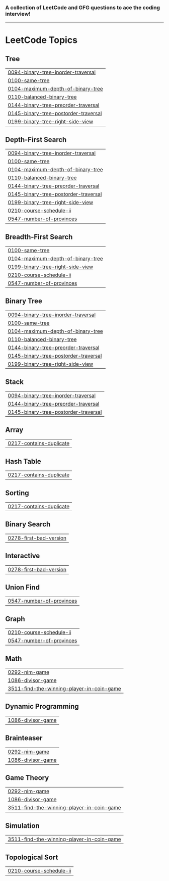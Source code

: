 ### A collection of LeetCode and GFG questions to ace the coding interview!
*** 
<!---LeetCode Topics Start-->
# LeetCode Topics
## Tree
|  |
| ------- |
| [0094-binary-tree-inorder-traversal](https://github.com/Manmoksh/Practice-GFG/tree/master/0094-binary-tree-inorder-traversal) |
| [0100-same-tree](https://github.com/Manmoksh/Practice-GFG/tree/master/0100-same-tree) |
| [0104-maximum-depth-of-binary-tree](https://github.com/Manmoksh/Practice-GFG/tree/master/0104-maximum-depth-of-binary-tree) |
| [0110-balanced-binary-tree](https://github.com/Manmoksh/Practice-GFG/tree/master/0110-balanced-binary-tree) |
| [0144-binary-tree-preorder-traversal](https://github.com/Manmoksh/Practice-GFG/tree/master/0144-binary-tree-preorder-traversal) |
| [0145-binary-tree-postorder-traversal](https://github.com/Manmoksh/Practice-GFG/tree/master/0145-binary-tree-postorder-traversal) |
| [0199-binary-tree-right-side-view](https://github.com/Manmoksh/Practice-GFG/tree/master/0199-binary-tree-right-side-view) |
## Depth-First Search
|  |
| ------- |
| [0094-binary-tree-inorder-traversal](https://github.com/Manmoksh/Practice-GFG/tree/master/0094-binary-tree-inorder-traversal) |
| [0100-same-tree](https://github.com/Manmoksh/Practice-GFG/tree/master/0100-same-tree) |
| [0104-maximum-depth-of-binary-tree](https://github.com/Manmoksh/Practice-GFG/tree/master/0104-maximum-depth-of-binary-tree) |
| [0110-balanced-binary-tree](https://github.com/Manmoksh/Practice-GFG/tree/master/0110-balanced-binary-tree) |
| [0144-binary-tree-preorder-traversal](https://github.com/Manmoksh/Practice-GFG/tree/master/0144-binary-tree-preorder-traversal) |
| [0145-binary-tree-postorder-traversal](https://github.com/Manmoksh/Practice-GFG/tree/master/0145-binary-tree-postorder-traversal) |
| [0199-binary-tree-right-side-view](https://github.com/Manmoksh/Practice-GFG/tree/master/0199-binary-tree-right-side-view) |
| [0210-course-schedule-ii](https://github.com/Manmoksh/Practice-GFG/tree/master/0210-course-schedule-ii) |
| [0547-number-of-provinces](https://github.com/Manmoksh/Practice-GFG/tree/master/0547-number-of-provinces) |
## Breadth-First Search
|  |
| ------- |
| [0100-same-tree](https://github.com/Manmoksh/Practice-GFG/tree/master/0100-same-tree) |
| [0104-maximum-depth-of-binary-tree](https://github.com/Manmoksh/Practice-GFG/tree/master/0104-maximum-depth-of-binary-tree) |
| [0199-binary-tree-right-side-view](https://github.com/Manmoksh/Practice-GFG/tree/master/0199-binary-tree-right-side-view) |
| [0210-course-schedule-ii](https://github.com/Manmoksh/Practice-GFG/tree/master/0210-course-schedule-ii) |
| [0547-number-of-provinces](https://github.com/Manmoksh/Practice-GFG/tree/master/0547-number-of-provinces) |
## Binary Tree
|  |
| ------- |
| [0094-binary-tree-inorder-traversal](https://github.com/Manmoksh/Practice-GFG/tree/master/0094-binary-tree-inorder-traversal) |
| [0100-same-tree](https://github.com/Manmoksh/Practice-GFG/tree/master/0100-same-tree) |
| [0104-maximum-depth-of-binary-tree](https://github.com/Manmoksh/Practice-GFG/tree/master/0104-maximum-depth-of-binary-tree) |
| [0110-balanced-binary-tree](https://github.com/Manmoksh/Practice-GFG/tree/master/0110-balanced-binary-tree) |
| [0144-binary-tree-preorder-traversal](https://github.com/Manmoksh/Practice-GFG/tree/master/0144-binary-tree-preorder-traversal) |
| [0145-binary-tree-postorder-traversal](https://github.com/Manmoksh/Practice-GFG/tree/master/0145-binary-tree-postorder-traversal) |
| [0199-binary-tree-right-side-view](https://github.com/Manmoksh/Practice-GFG/tree/master/0199-binary-tree-right-side-view) |
## Stack
|  |
| ------- |
| [0094-binary-tree-inorder-traversal](https://github.com/Manmoksh/Practice-GFG/tree/master/0094-binary-tree-inorder-traversal) |
| [0144-binary-tree-preorder-traversal](https://github.com/Manmoksh/Practice-GFG/tree/master/0144-binary-tree-preorder-traversal) |
| [0145-binary-tree-postorder-traversal](https://github.com/Manmoksh/Practice-GFG/tree/master/0145-binary-tree-postorder-traversal) |
## Array
|  |
| ------- |
| [0217-contains-duplicate](https://github.com/Manmoksh/Practice-GFG/tree/master/0217-contains-duplicate) |
## Hash Table
|  |
| ------- |
| [0217-contains-duplicate](https://github.com/Manmoksh/Practice-GFG/tree/master/0217-contains-duplicate) |
## Sorting
|  |
| ------- |
| [0217-contains-duplicate](https://github.com/Manmoksh/Practice-GFG/tree/master/0217-contains-duplicate) |
## Binary Search
|  |
| ------- |
| [0278-first-bad-version](https://github.com/Manmoksh/Practice-GFG/tree/master/0278-first-bad-version) |
## Interactive
|  |
| ------- |
| [0278-first-bad-version](https://github.com/Manmoksh/Practice-GFG/tree/master/0278-first-bad-version) |
## Union Find
|  |
| ------- |
| [0547-number-of-provinces](https://github.com/Manmoksh/Practice-GFG/tree/master/0547-number-of-provinces) |
## Graph
|  |
| ------- |
| [0210-course-schedule-ii](https://github.com/Manmoksh/Practice-GFG/tree/master/0210-course-schedule-ii) |
| [0547-number-of-provinces](https://github.com/Manmoksh/Practice-GFG/tree/master/0547-number-of-provinces) |
## Math
|  |
| ------- |
| [0292-nim-game](https://github.com/Manmoksh/Practice-GFG/tree/master/0292-nim-game) |
| [1086-divisor-game](https://github.com/Manmoksh/Practice-GFG/tree/master/1086-divisor-game) |
| [3511-find-the-winning-player-in-coin-game](https://github.com/Manmoksh/Practice-GFG/tree/master/3511-find-the-winning-player-in-coin-game) |
## Dynamic Programming
|  |
| ------- |
| [1086-divisor-game](https://github.com/Manmoksh/Practice-GFG/tree/master/1086-divisor-game) |
## Brainteaser
|  |
| ------- |
| [0292-nim-game](https://github.com/Manmoksh/Practice-GFG/tree/master/0292-nim-game) |
| [1086-divisor-game](https://github.com/Manmoksh/Practice-GFG/tree/master/1086-divisor-game) |
## Game Theory
|  |
| ------- |
| [0292-nim-game](https://github.com/Manmoksh/Practice-GFG/tree/master/0292-nim-game) |
| [1086-divisor-game](https://github.com/Manmoksh/Practice-GFG/tree/master/1086-divisor-game) |
| [3511-find-the-winning-player-in-coin-game](https://github.com/Manmoksh/Practice-GFG/tree/master/3511-find-the-winning-player-in-coin-game) |
## Simulation
|  |
| ------- |
| [3511-find-the-winning-player-in-coin-game](https://github.com/Manmoksh/Practice-GFG/tree/master/3511-find-the-winning-player-in-coin-game) |
## Topological Sort
|  |
| ------- |
| [0210-course-schedule-ii](https://github.com/Manmoksh/Practice-GFG/tree/master/0210-course-schedule-ii) |
<!---LeetCode Topics End-->
